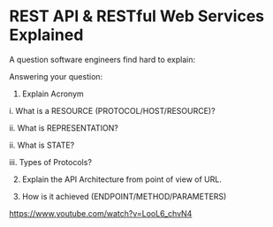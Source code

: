 # REST API & RESTful Web Services Explained

A question software engineers find hard to explain:

Answering your question:

1. Explain Acronym

i. What is  a RESOURCE (PROTOCOL/HOST/RESOURCE)?

ii. What is REPRESENTATION?

ii. What is STATE?

iii. Types of Protocols?

2. Explain the API Architecture from point of view of URL. 

3. How is it achieved (ENDPOINT/METHOD/PARAMETERS)

https://www.youtube.com/watch?v=LooL6_chvN4
